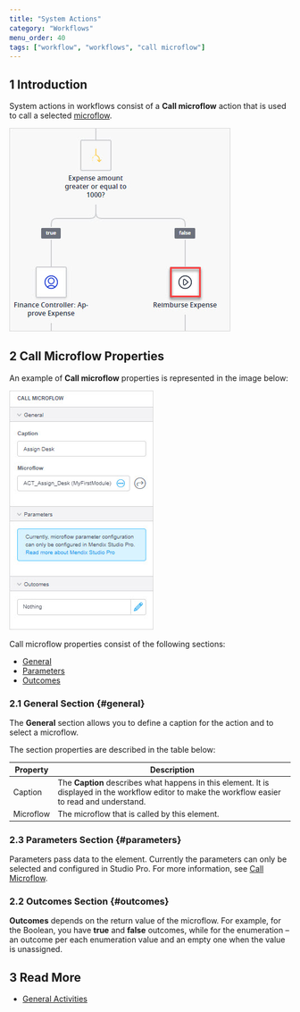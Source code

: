 ```yaml
---
title: "System Actions"
category: "Workflows"
menu_order: 40
tags: ["workflow", "workflows", "call microflow"]
---
```


## 1 Introduction

System actions in workflows consist of a **Call microflow** action that is used to call a selected [microflow](microflows). 

![](attachments/workflows-system-actions/call-microflow-example.jpg)

## 2 Call Microflow Properties

An example of **Call microflow** properties is represented in the image below:

![Call Microflow Properties](attachments/workflows-system-actions/call-microflow-properties.jpg)

Call microflow properties consist of the following sections:

* [General](#general)
* [Parameters](#parameters)
* [Outcomes](#outcomes)

### 2.1 General Section {#general}

The **General** section allows you to define a caption for the action and to select a microflow.  

The section properties are described in the table below:

| Property  | Description                                                  |
| --------- | ------------------------------------------------------------ |
| Caption   | The **Caption** describes what happens in this element. It is displayed in the workflow editor to make the workflow easier to read and understand. |
| Microflow | The microflow that is called by this element.                |

### 2.3 Parameters Section {#parameters}

Parameters pass data to the element. Currently the parameters can only be selected and configured in Studio Pro. For more information, see [Call Microflow](/refguide/call-microflow).

### 2.2 Outcomes Section {#outcomes}

**Outcomes** depends on the return value of the microflow. For example, for the Boolean, you have **true** and **false** outcomes, while for the enumeration – an outcome per each enumeration value and an empty one when the value is unassigned. 

## 3 Read More

* [General Activities](workflows-general-activities)